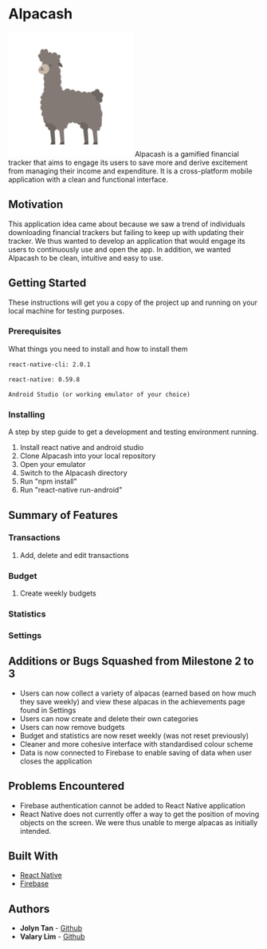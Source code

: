 # Alpacash
<img src="readme_images/main_alpaca.png" width="250" height="250" title="Alpacash">
Alpacash is a gamified financial tracker that aims to engage its users to save more and derive excitement from managing their income and expenditure. It is a cross-platform mobile application with a clean and functional interface.

## Motivation
This application idea came about because we saw a trend of individuals downloading financial trackers but failing to keep up with updating their tracker. We thus wanted to develop an application that would engage its users to continuously use and open the app. In addition, we wanted Alpacash to be clean, intuitive and easy to use.

## Getting Started
These instructions will get you a copy of the project up and running on your local machine for testing purposes. 

### Prerequisites
What things you need to install and how to install them
```
react-native-cli: 2.0.1
```
```
react-native: 0.59.8
```
```
Android Studio (or working emulator of your choice)
```

### Installing
A step by step guide to get a development and testing environment running.
1. Install react native and android studio
2. Clone Alpacash into your local repository
3. Open your emulator
4. Switch to the Alpacash directory
5. Run "npm install"
6. Run "react-native run-android"

## Summary of Features
### Transactions
1. Add, delete and edit transactions

### Budget
1. Create weekly budgets

### Statistics

### Settings

## Additions or Bugs Squashed from Milestone 2 to 3
* Users can now collect a variety of alpacas (earned based on how much they save weekly) and view these alpacas in the achievements page found in Settings
* Users can now create and delete their own categories
* Users can now remove budgets
* Budget and statistics are now reset weekly (was not reset previously)
* Cleaner and more cohesive interface with standardised colour scheme
* Data is now connected to Firebase to enable saving of data when user closes the application

## Problems Encountered
* Firebase authentication cannot be added to React Native application
* React Native does not currently offer a way to get the position of moving objects on the screen. We were thus unable to merge alpacas as initially intended.

## Built With
* [React Native](https://facebook.github.io/react-native/)
* [Firebase](https://firebase.google.com/)

## Authors
* **Jolyn Tan** - [Github](https://github.com/jolynnn8D)
* **Valary Lim** - [Github](https://github.com/ValaryLim)
